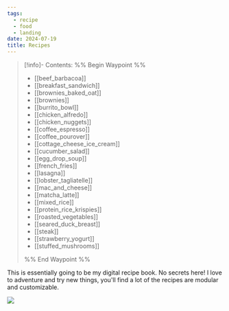 ```yaml
---
tags:
  - recipe
  - food
  - landing
date: 2024-07-19
title: Recipes
---
```


> [!info]- Contents: 
>%% Begin Waypoint %%
>- [[beef_barbacoa]]
>- [[breakfast_sandwich]]
>- [[brownies_baked_oat]]
>- [[brownies]]
>- [[burrito_bowl]]
>- [[chicken_alfredo]]
>- [[chicken_nuggets]]
>- [[coffee_espresso]]
>- [[coffee_pourover]]
>- [[cottage_cheese_ice_cream]]
>- [[cucumber_salad]]
>- [[egg_drop_soup]]
>- [[french_fries]]
>- [[lasagna]]
>- [[lobster_tagliatelle]]
>- [[mac_and_cheese]]
>- [[matcha_latte]]
>- [[mixed_rice]]
>- [[protein_rice_krispies]]
>- [[roasted_vegetables]]
>- [[seared_duck_breast]]
>- [[steak]]
>- [[strawberry_yogurt]]
>- [[stuffed_mushrooms]]
>
>%% End Waypoint %%

This is essentially going to be my digital recipe book. No secrets here! I love to adventure and try new things, you'll find a lot of the recipes are modular and customizable.

![](https://res.cloudinary.com/drwjkxxud/image/upload/v1721090111/spongbob_formula_1_jscx7g.gif)